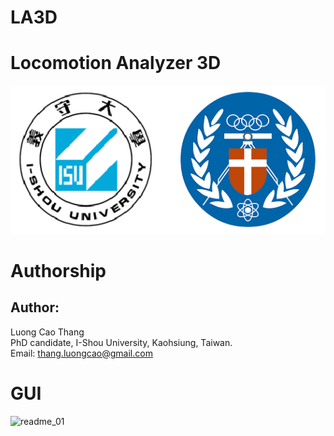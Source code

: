 # __LA3D__ 
# __Locomotion Analyzer 3D__

![alt text](https://github.com/ThangLC304/SpiderID_APP/blob/main/bin/support/universities.png?raw=true)


# __Authorship__

## __Author:__

Luong Cao Thang  
PhD candidate, I-Shou University, Kaohsiung, Taiwan.  
Email: [thang.luongcao@gmail.com](mailto:thang.luongcao@gmail.com)  


# GUI

![readme_01](https://github.com/ThangLC304/LA3D/blob/main/Bin/readme01.png)

